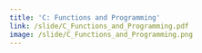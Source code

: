 ```yaml
---
title: 'C: Functions and Programming'
link: /slide/C_Functions_and_Programming.pdf
image: /slide/C_Functions_and_Programming.png
---
```


